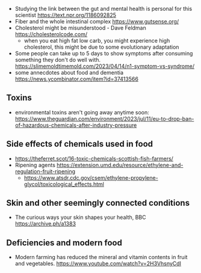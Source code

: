 * Studying the link between the gut and mental health is personal for this scientist https://text.npr.org/1186092825
* Fiber and the whole intestinal complex https://www.gutsense.org/
* Cholesterol might be misunderstood - Dave Feldman https://cholesterolcode.com/
  * when you eat high fat low carb, you might experience high cholesterol, this might be due to some evolutionary adaptation
* Some people can take up to 5 days to show symptoms after consuming something they don't do well with.  https://slimemoldtimemold.com/2023/04/14/n1-symptom-vs-syndrome/
* some annecdotes about food and dementia https://news.ycombinator.com/item?id=37413566


## Toxins
* environmental toxins aren't going away anytime soon: https://www.theguardian.com/environment/2023/jul/11/eu-to-drop-ban-of-hazardous-chemicals-after-industry-pressure


## Side effects of chemicals used in food
* https://theferret.scot/16-toxic-chemicals-scottish-fish-farmers/
* Ripening agents https://extension.umd.edu/resource/ethylene-and-regulation-fruit-ripening
  * https://www.atsdr.cdc.gov/csem/ethylene-propylene-glycol/toxicological_effects.html

## Skin and other seemingly connected conditions
* The curious ways your skin shapes your health, BBC https://archive.ph/a1383 

## Deficiencies and modern food
* Modern farming has reduced the mineral and vitamin contents in fruit and vegetables. https://www.youtube.com/watch?v=2H3VhsnyCdI

